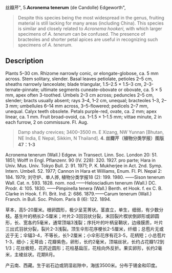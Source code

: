 丝瓣芹",
5.**Acronema tenerum** (de Candolle) Edgeworth",

> Despite this species being the most widespread in the genus, fruiting material is still lacking for many areas (including China). This species is similar and closely related to *Acronema* *hookeri*, with which larger specimens of *A*. *tenerum* can be confused. The presence of bracteoles and shorter petal apices are useful in recognizing such specimens of *A*. *tenerum*.

## Description
Plants 5–30 cm. Rhizome narrowly conic, or elongate-globose, ca. 5 mm across. Stem solitary, slender. Basal leaves petiolate, petioles 2–5 cm, sheaths narrowly lanceolate; blade triangular, 1.5–2.5 × 1.5–3 cm, 2–3-ternate-pinnate; ultimate segments cuneate-obovate or obovate, ca. 5 × 5 mm, apex often 3-toothed. Umbels 2–3 cm across; peduncles 2–5 cm, slender; bracts usually absent; rays 3–4, 1–2 cm, unequal; bracteoles 1–3, 2–3 mm; umbellules 6–14 mm across, 3–5-flowered; pedicels 2–7 mm, unequal. Calyx teeth obsolete. Petals purple-red, ovate, ca. 2 mm; apex linear, ca. 1 mm. Fruit broad-ovoid, ca. 1–1.5 × 1–1.5 mm; vittae minute, 2 in each furrow, 2 on commissure. Fl. Aug.

> Damp shady crevices; 3400–3500 m. E Xizang, NW Yunnan [Bhutan, NE India, E Nepal, Sikkim, N Thailand].
**4. 丝瓣芹（植物分类学报）图版47：1-3**

Acronema tenerum (Wall.) Edgew. in Transect. Linn. Soc. London 20: 51. 1851; Wolff in Engl. Pflanzenr. 90 (IV. 228): 320. 1927. pro parte; Hara in Univ. Mus. Univ. Tokyo Bull. 2: 91. 1971; P. K. Mukherjee in Act. 2nd. Symp. Intern. Umbell. 52. 1977; Cannon in Hara et Williams, Enum. Fl. Pl. Nepal 2: 184. 1979; 刘守炉、单人骅, 植物分类学报18 (2): 199. 1980. ——Sison tenerum Wall. Cat. n. 593. 1828. nom. nod.——Helosciadium tenerum (Wall.) DC. Prodr. 4: 105. 1830. ——Pimpinella tenera (Wall.) Benth. et Hook. f. ex C. B. Clarke in Hook. f. Fl. Brit. Ind. 2: 686. 1879.——Carum tenerum (Wall.) Franch. in Bull. Soc. Philom. Paris 8 (6): 122. 1894.

草本，高5-20厘米。根卵圆形，极少呈芜菁状。茎直立，单生，细弱，有少数分枝。基生叶的柄长2-5厘米；叶片2-3回羽状分裂，末回裂片楔状倒卵形或卵圆形，长、宽各约5毫米，通常顶端3浅裂；序托叶的叶柄呈鞘状，边缘膜质，叶片三出式羽状分裂，裂片2-3浅裂。顶生伞形花序梗长2-5厘米，纤细；总苞片无或近于无；伞辐3-4，不等长，长1-2厘米；小伞形花序有花3-5，花柄短；小总苞片1-3，细小；无萼齿；花瓣紫色，卵形，长约2毫米，顶端丝状，长约占花瓣1/2到1/3；花丝极短，花药近圆形；花柱基扁压，花柱向外反折。果实卵形，长约2毫米，主棱丝状。花期8月。

产云南、西藏。生于岩石边或阴湿岩隙中，海拔3500米。分布于锡金和印度。
